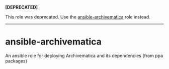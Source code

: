 **[DEPRECATED]**

This role was deprecated.
Use the [ansible-archivematica](https://github.com/artefactual-labs/ansible-archivematica-src) role instead.

---

# ansible-archivematica

An ansible role for deploying Archivematica and its dependencies (from ppa packages)
